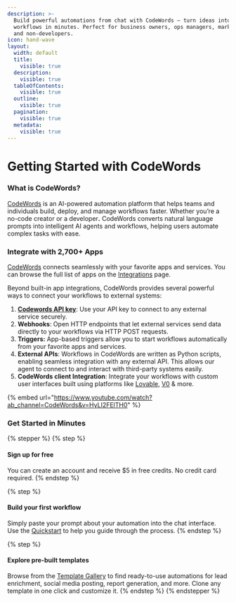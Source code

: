 ```yaml
---
description: >-
  Build powerful automations from chat with CodeWords — turn ideas into
  workflows in minutes. Perfect for business owners, ops managers, marketers,
  and non-developers.
icon: hand-wave
layout:
  width: default
  title:
    visible: true
  description:
    visible: true
  tableOfContents:
    visible: true
  outline:
    visible: true
  pagination:
    visible: true
  metadata:
    visible: true
---
```


# Getting Started with CodeWords

### What is CodeWords?

[CodeWords](https://codewords.agemo.ai/) is an AI-powered automation platform that helps teams and individuals build, deploy, and manage workflows faster. Whether you’re a no-code creator or a develope&#x72;**.** CodeWords converts natural language prompts into intelligent AI agents and workflows, helping users automate complex tasks with ease.

### Integrate with 2,700+ Apps

[CodeWords](https://codewords.agemo.ai/) connects seamlessly with your favorite apps and services. You can browse the full list of apps on the [Integrations](https://codewords.agemo.ai/account/integrations?utm_source=docs) page.

Beyond built-in app integrations, CodeWords provides several powerful ways to connect your workflows to external systems:

1. [**Codewords API key**](https://codewords.agemo.ai/account/keys?utm_source=docs): Use your API key to connect to any external service securely.
2. **Webhooks**: Open HTTP endpoints that let external services send data directly to your workflows via HTTP POST requests.
3. **Triggers:** App-based triggers allow you to start workflows automatically from your favorite apps and services.
4. **External APIs**: Workflows in CodeWords are written as Python scripts, enabling seamless integration with any external API. This allows our agent to connect to and interact with third-party systems easily.
5. **CodeWords client Integration**: Integrate your workflows with custom user interfaces built using platforms like [Lovable](https://lovable.dev/), [V0](https://v0.app/) & more.

{% embed url="https://www.youtube.com/watch?ab_channel=CodeWords&v=HyLI2FElTH0" %}

### Get Started in Minutes

{% stepper %}
{% step %}
#### Sign up for free

You can create an account and receive $5 in free credits. No credit card required.
{% endstep %}

{% step %}
#### Build your first workflow

Simply paste your prompt about your automation into the chat interface. Use the [Quickstart](https://docs.codewords.ai/get-started/quickstart) to help you guide through the process.
{% endstep %}

{% step %}
#### Explore pre-built templates

Browse from the [Template Gallery](https://codewords.agemo.ai/template-gallery?utm_source=docs) to find ready-to-use automations for lead enrichment, social media posting, report generation, and more. Clone any template in one click and customize it.
{% endstep %}
{% endstepper %}

